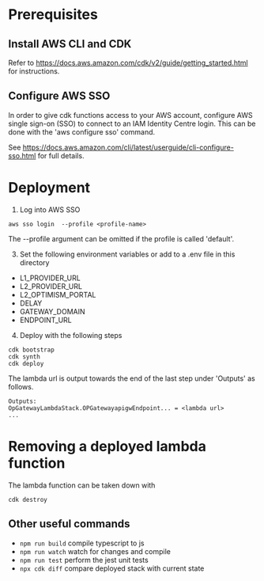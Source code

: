 # Prerequisites

## Install AWS CLI and CDK

Refer to https://docs.aws.amazon.com/cdk/v2/guide/getting_started.html for instructions.

## Configure AWS SSO

In order to give cdk functions access to your AWS account, configure AWS single sign-on (SSO) to connect to an IAM Identity Centre login. This can be done with the 'aws configure sso' command. 

See https://docs.aws.amazon.com/cli/latest/userguide/cli-configure-sso.html for full details.

# Deployment

1. Log into AWS SSO
```
aws sso login  --profile <profile-name>
```
The --profile argument can be omitted if the profile is called 'default'.

3. Set the following environment variables or add to a .env file in this directory

- L1_PROVIDER_URL
- L2_PROVIDER_URL
- L2_OPTIMISM_PORTAL
- DELAY
- GATEWAY_DOMAIN
- ENDPOINT_URL

4. Deploy with the following steps
```
cdk bootstrap
cdk synth
cdk deploy
```
The lambda url is output towards the end of the last step under 'Outputs' as follows.
```
Outputs:
OpGatewayLambdaStack.OPGatewayapigwEndpoint... = <lambda url>
...
```
# Removing a deployed lambda function
The lambda function can be taken down with
```
cdk destroy
```
## Other useful commands

* `npm run build`   compile typescript to js
* `npm run watch`   watch for changes and compile
* `npm run test`    perform the jest unit tests
* `npx cdk diff`    compare deployed stack with current state
